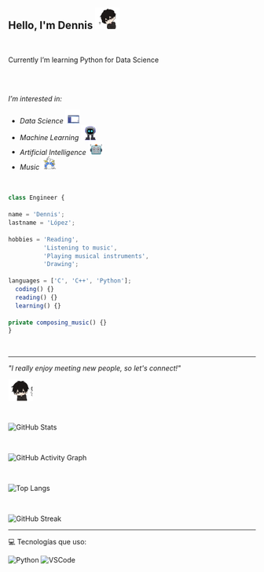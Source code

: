 <h2> Hello, I'm Dennis <img src="gifs/anime.gif" width="50"> </h2>
<br />
<p>
Currently I’m learning Python for Data Science
</p>
<br />
<br />

<p><em>I’m interested in: 
<div>
  <ul>
    <li>Data Science <img src="gifs/digital.gif" width="30"></li>
    <li>Machine Learning <img src="gifs/machine.gif" width="30"></li>
    <li>Artificial Intelligence <img src="gifs/robot.gif" width="30"></li>
    <li>Music <img src="gifs/drums.gif" width="30"></li>
  </ul>
</div>
</em>
</p>
<br />
<p>

```js
class Engineer {

name = 'Dennis';
lastname = 'López';

hobbies = 'Reading', 
          'Listening to music', 
          'Playing musical instruments', 
          'Drawing';

languages = ['C', 'C++', 'Python'];
  coding() {}
  reading() {}
  learning() {}

private composing_music() {}
}
```

</p>
<br />

---------------------------

<div>
  <em>"I really enjoy meeting new people, so let's connect!" 
    <p> <img align='center' <img src="gifs/excuse.gif" width="50"> </em> </p>
</div>

<br />

![GitHub Stats](https://github-readme-stats.vercel.app/api?username=DensLopez&show_icons=true&theme=dark)

<br />

![GitHub Activity Graph](https://github-readme-activity-graph.vercel.app/graph?username=DensLopez&theme=react-dark)

<br />

![Top Langs](https://github-readme-stats.vercel.app/api/top-langs/?username=DensLopez&layout=compact&theme=dark)

<br />

![GitHub Streak](https://streak-stats.demolab.com/?user=DensLopez&theme=dark)

--------
💻 Tecnologías que uso:

![Python](https://img.shields.io/badge/Python-3.9-blue?logo=python)
![VSCode](https://img.shields.io/badge/VSCode-Editor-blue?logo=visual-studio-code)

